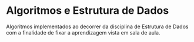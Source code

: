 # Algoritmos e Estrutura de Dados

Algoritmos implementados ao decorrer da disciplina de Estrutura de Dados com a finalidade de fixar a aprendizagem vista em sala de aula.
